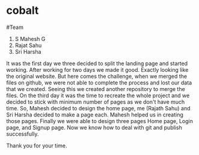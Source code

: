 # cobalt
#Team
1. S Mahesh G
2. Rajat Sahu
3. Sri Harsha

It was the first day we three decided to split the landing page and started working. After working for two days we made it good. Exactly looking like the original website. But here comes the challenge, when we merged the files on github, we were not able to complete the process and lost our data that we created. Seeing this we created another repository to merge the files. On the third day it was the time to recreate the whole project and we decided to stick with minimum number of pages as we don't have much time. So, Mahesh decided to design the home page, me (Rajath Sahu) and Sri Harsha decided to make a page each. Mahesh helped us in creating those pages. Finally we were able to design three pages Home page, Login page, and Signup page. Now we know how to deal with git and publish successfully.

Thank you for your time.
